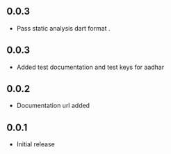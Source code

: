 ## 0.0.3

* Pass static analysis dart format .

## 0.0.3

* Added test documentation and test keys for aadhar

## 0.0.2

* Documentation url added

## 0.0.1

* Initial release